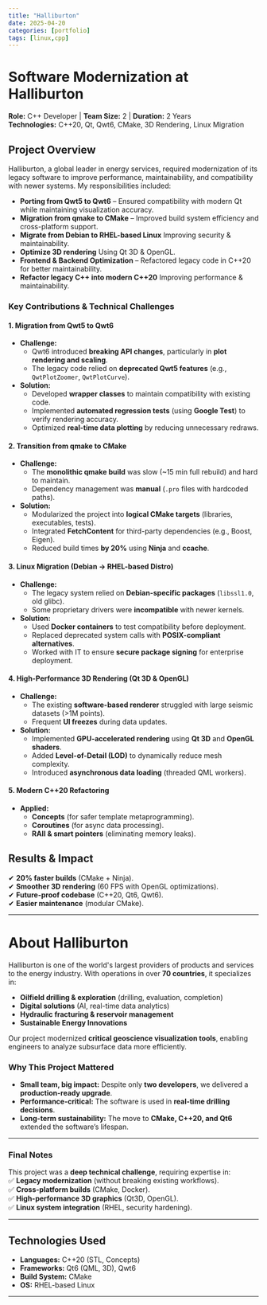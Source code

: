 ```yaml
---
title: "Halliburton"
date: 2025-04-20
categories: [portfolio]
tags: [linux,cpp]
---
```


# **Software Modernization at Halliburton**

**Role:** C++ Developer | **Team Size:** 2 | **Duration:** 2 Years  
**Technologies:** C++20, Qt, Qwt6, CMake, 3D Rendering, Linux Migration  

## **Project Overview**  

Halliburton, a global leader in energy services, required modernization of its legacy software to improve performance, maintainability, and compatibility with newer systems. My responsibilities included:  
- **Porting from Qwt5 to Qwt6** – Ensured compatibility with modern Qt while maintaining visualization accuracy.  
- **Migration from qmake to CMake** – Improved build system efficiency and cross-platform support.  
- **Migrate from Debian to RHEL-based Linux** Improving security & maintainability.  
- **Optimize 3D rendering** Using Qt 3D & OpenGL.  
- **Frontend & Backend Optimization** – Refactored legacy code in C++20 for better maintainability.  
- **Refactor legacy C++ into modern C++20** Improving performance & maintainability.  

### **Key Contributions & Technical Challenges**  

#### **1. Migration from Qwt5 to Qwt6**  
- **Challenge:**  
  - Qwt6 introduced **breaking API changes**, particularly in **plot rendering and scaling**.  
  - The legacy code relied on **deprecated Qwt5 features** (e.g., `QwtPlotZoomer`, `QwtPlotCurve`).  
- **Solution:**  
  - Developed **wrapper classes** to maintain compatibility with existing code.  
  - Implemented **automated regression tests** (using **Google Test**) to verify rendering accuracy.  
  - Optimized **real-time data plotting** by reducing unnecessary redraws.  

#### **2. Transition from qmake to CMake**  
- **Challenge:**  
  - The **monolithic qmake build** was slow (~15 min full rebuild) and hard to maintain.  
  - Dependency management was **manual** (`.pro` files with hardcoded paths).  
- **Solution:**  
  - Modularized the project into **logical CMake targets** (libraries, executables, tests).  
  - Integrated **FetchContent** for third-party dependencies (e.g., Boost, Eigen).  
  - Reduced build times **by 20%** using **Ninja** and **ccache**.  

#### **3. Linux Migration (Debian → RHEL-based Distro)**  
- **Challenge:**  
  - The legacy system relied on **Debian-specific packages** (`libssl1.0`, old glibc).  
  - Some proprietary drivers were **incompatible** with newer kernels.  
- **Solution:**  
  - Used **Docker containers** to test compatibility before deployment.  
  - Replaced deprecated system calls with **POSIX-compliant alternatives**.  
  - Worked with IT to ensure **secure package signing** for enterprise deployment.  

#### **4. High-Performance 3D Rendering (Qt 3D & OpenGL)**  
- **Challenge:**  
  - The existing **software-based renderer** struggled with large seismic datasets (>1M points).  
  - Frequent **UI freezes** during data updates.  
- **Solution:**  
  - Implemented **GPU-accelerated rendering** using **Qt 3D** and **OpenGL shaders**.  
  - Added **Level-of-Detail (LOD)** to dynamically reduce mesh complexity.  
  - Introduced **asynchronous data loading** (threaded QML workers).  

#### **5. Modern C++20 Refactoring**  
- **Applied:**  
  - **Concepts** (for safer template metaprogramming).  
  - **Coroutines** (for async data processing).  
  - **RAII & smart pointers** (eliminating memory leaks).  

## **Results & Impact**  
✔ **20% faster builds** (CMake + Ninja).  
✔ **Smoother 3D rendering** (60 FPS with OpenGL optimizations).  
✔ **Future-proof codebase** (C++20, Qt6, Qwt6).  
✔ **Easier maintenance** (modular CMake).  

---  

# **About Halliburton**  

Halliburton is one of the world's largest providers of products and services to the energy industry. With operations in over **70 countries**, it specializes in:

- **Oilfield drilling & exploration**  (drilling, evaluation, completion) 
- **Digital solutions** (AI, real-time data analytics)  
- **Hydraulic fracturing & reservoir management**  
- **Sustainable Energy Innovations**  

Our project modernized **critical geoscience visualization tools**, enabling engineers to analyze subsurface data more efficiently.  

### **Why This Project Mattered**  
- **Small team, big impact:** Despite only **two developers**, we delivered a **production-ready upgrade**.  
- **Performance-critical:** The software is used in **real-time drilling decisions**.  
- **Long-term sustainability:** The move to **CMake, C++20, and Qt6** extended the software’s lifespan.  

---  

### **Final Notes**  
This project was a **deep technical challenge**, requiring expertise in:  
✅ **Legacy modernization** (without breaking existing workflows).  
✅ **Cross-platform builds** (CMake, Docker).  
✅ **High-performance 3D graphics** (Qt3D, OpenGL).  
✅ **Linux system integration** (RHEL, security hardening).  

---  

## **Technologies Used**  
- **Languages:** C++20 (STL, Concepts)  
- **Frameworks:** Qt6 (QML, 3D), Qwt6  
- **Build System:** CMake  
- **OS:** RHEL-based Linux  

---  
